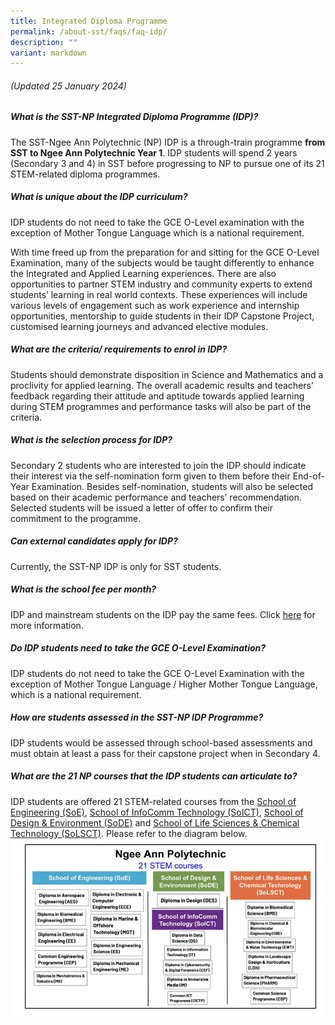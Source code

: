 ```yaml
---
title: Integrated Diploma Programme
permalink: /about-sst/faqs/faq-idp/
description: ""
variant: markdown
---
```

###### *(Updated 25 January 2024)*

##### What is the SST-NP Integrated Diploma Programme (IDP)?
The SST-Ngee Ann Polytechnic (NP) IDP is a through-train programme **from SST to Ngee Ann Polytechnic Year 1**. IDP students will spend 2 years (Secondary 3 and 4) in SST before progressing to NP to pursue one of its 21 STEM-related diploma programmes.

##### What is unique about the IDP curriculum?
IDP students do not need to take the GCE O-Level examination with the exception of Mother Tongue Language which is a national requirement. 

With time freed up from the preparation for and sitting for the GCE O-Level Examination, many of the subjects would be taught differently to enhance the Integrated and Applied Learning experiences. There are also opportunities to partner STEM industry and community experts to extend students’ learning in real world contexts. These experiences will include various levels of engagement such as work experience and internship opportunities, mentorship to guide students in their IDP Capstone Project, customised learning journeys and advanced elective modules.

##### What are the criteria/ requirements to enrol in IDP? 
Students should demonstrate disposition in Science and Mathematics and a proclivity for applied learning. The overall academic results and teachers’ feedback regarding their attitude and aptitude towards applied learning during STEM programmes and performance tasks will also be part of the criteria.

##### What is the selection process for IDP?
Secondary 2 students who are interested to join the IDP should indicate their interest via the self-nomination form given to them before their End-of-Year Examination. Besides self-nomination, students will also be selected based on their academic performance and teachers’ recommendation. Selected students will be issued a letter of offer to confirm their commitment to the programme.

##### Can external candidates apply for IDP?
Currently, the SST-NP IDP is only for SST students.

##### What is the school fee per month?
IDP and mainstream students on the IDP pay the same fees. 
Click [here](https://www.sst.edu.sg/student-admission/school-fees/) for more information.

##### Do IDP students need to take the GCE O-Level Examination? 
IDP students do not need to take the GCE O-Level Examination with the exception of Mother Tongue Language / Higher Mother Tongue Language, which is a national requirement. 
##### How are students assessed in the SST-NP IDP Programme?
IDP students would be assessed through school-based assessments and must obtain at least a pass for their capstone
project when in Secondary 4.

##### What are the 21 NP courses that the IDP students can articulate to?
IDP students are offered 21 STEM-related courses from the [School of Engineering (SoE)](https://www.np.edu.sg/schools-courses/academic-schools/school-of-engineering), [School of InfoComm Technology (SoICT)](https://www.np.edu.sg/schools-courses/academic-schools/school-of-infocomm-technology), [School of Design & Environment (SoDE)](https://www.np.edu.sg/schools-courses/academic-schools/school-of-design-environment) and [School of Life Sciences & Chemical Technology (SoLSCT)](https://www.np.edu.sg/schools-courses/academic-schools/school-of-life-sciences-chemical-technology). Please refer to the diagram below.
![21 STEM COURSES](/images/IDP_NP_courses.jpg)